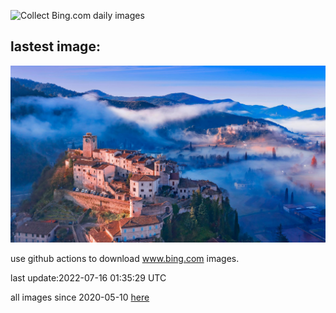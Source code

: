 ![Collect Bing.com daily images](https://github.com/counter2015/bing-daily-images/workflows/Collect%20Bing.com%20daily%20images/badge.svg)
## lastest image:
![](images/Arrone.jpg)

use github actions to download www.bing.com images.

last update:2022-07-16 01:35:29 UTC

all images since 2020-05-10 [here](https://github.com/counter2015/bing-daily-images/tree/master/images) 
